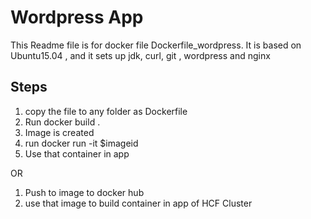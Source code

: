 # Wordpress App

This Readme file is for docker file Dockerfile_wordpress.
It is based on Ubuntu15.04 , and it sets up jdk, curl, git , wordpress and nginx

## Steps
1. copy the file to any folder as Dockerfile
2. Run docker build .
3. Image is created 
4. run docker run -it $imageid
5. Use that container in app 

OR

1. Push to image to docker hub
2. use that image to build container in app of HCF Cluster 
